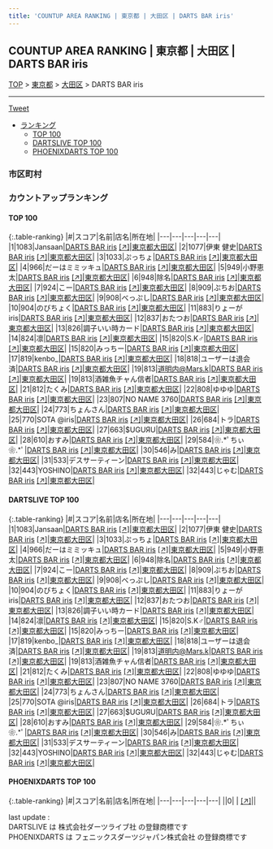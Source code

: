 ```yaml
---
title: 'COUNTUP AREA RANKING | 東京都 | 大田区 | DARTS BAR iris'
---
```

## COUNTUP AREA RANKING | 東京都 | 大田区 | DARTS BAR iris

[TOP](/darts/rank/) > [東京都](/darts/rank/東京都/) > [大田区](/darts/rank/東京都/大田区/) > DARTS BAR iris

___

<a href="https://twitter.com/share?ref_src=twsrc%5Etfw" data-text="COUNTUP AREA RANKING | 東京都大田区DARTS BAR iris" class="twitter-share-button" data-hashtags="DARTSLIVE,PHOENIXDARTS,darts,ダーツ" data-show-count="false">Tweet</a>

* [ランキング](#カウントアップランキング)
    * [TOP 100](#top-100)
    * [DARTSLIVE TOP 100](#dartslive-top-100)
    * [PHOENIXDARTS TOP 100](#phoenixdarts-top-100)

### 市区町村

<ul>

</ul>

### カウントアップランキング

#### TOP 100



{:.table-ranking}
|#|スコア|名前|店名|所在地|
|---|---|---|---|---|
|1|1083|<span class="rank-name-dl">Jansaan</span>|<a href="/darts/rank/shops/b54ce151c27b782a774c926eb736cb5a.html">DARTS BAR iris</a> <a href="https://search.dartslive.com/jp/shop/b54ce151c27b782a774c926eb736cb5a">[↗]</a>|<a href="/darts/rank/東京都/大田区">東京都大田区</a>|
|2|1077|<span class="rank-name-dl">伊東 健史</span>|<a href="/darts/rank/shops/b54ce151c27b782a774c926eb736cb5a.html">DARTS BAR iris</a> <a href="https://search.dartslive.com/jp/shop/b54ce151c27b782a774c926eb736cb5a">[↗]</a>|<a href="/darts/rank/東京都/大田区">東京都大田区</a>|
|3|1033|<span class="rank-name-dl">ぷっちょ</span>|<a href="/darts/rank/shops/b54ce151c27b782a774c926eb736cb5a.html">DARTS BAR iris</a> <a href="https://search.dartslive.com/jp/shop/b54ce151c27b782a774c926eb736cb5a">[↗]</a>|<a href="/darts/rank/東京都/大田区">東京都大田区</a>|
|4|966|<span class="rank-name-dl">だーはミミッキュ</span>|<a href="/darts/rank/shops/b54ce151c27b782a774c926eb736cb5a.html">DARTS BAR iris</a> <a href="https://search.dartslive.com/jp/shop/b54ce151c27b782a774c926eb736cb5a">[↗]</a>|<a href="/darts/rank/東京都/大田区">東京都大田区</a>|
|5|949|<span class="rank-name-dl">小野恵太</span>|<a href="/darts/rank/shops/b54ce151c27b782a774c926eb736cb5a.html">DARTS BAR iris</a> <a href="https://search.dartslive.com/jp/shop/b54ce151c27b782a774c926eb736cb5a">[↗]</a>|<a href="/darts/rank/東京都/大田区">東京都大田区</a>|
|6|948|<span class="rank-name-dl">除名</span>|<a href="/darts/rank/shops/b54ce151c27b782a774c926eb736cb5a.html">DARTS BAR iris</a> <a href="https://search.dartslive.com/jp/shop/b54ce151c27b782a774c926eb736cb5a">[↗]</a>|<a href="/darts/rank/東京都/大田区">東京都大田区</a>|
|7|924|<span class="rank-name-dl">こー</span>|<a href="/darts/rank/shops/b54ce151c27b782a774c926eb736cb5a.html">DARTS BAR iris</a> <a href="https://search.dartslive.com/jp/shop/b54ce151c27b782a774c926eb736cb5a">[↗]</a>|<a href="/darts/rank/東京都/大田区">東京都大田区</a>|
|8|909|<span class="rank-name-dl">ぷちお</span>|<a href="/darts/rank/shops/b54ce151c27b782a774c926eb736cb5a.html">DARTS BAR iris</a> <a href="https://search.dartslive.com/jp/shop/b54ce151c27b782a774c926eb736cb5a">[↗]</a>|<a href="/darts/rank/東京都/大田区">東京都大田区</a>|
|9|908|<span class="rank-name-dl">べっぷし</span>|<a href="/darts/rank/shops/b54ce151c27b782a774c926eb736cb5a.html">DARTS BAR iris</a> <a href="https://search.dartslive.com/jp/shop/b54ce151c27b782a774c926eb736cb5a">[↗]</a>|<a href="/darts/rank/東京都/大田区">東京都大田区</a>|
|10|904|<span class="rank-name-dl">のびちょく</span>|<a href="/darts/rank/shops/b54ce151c27b782a774c926eb736cb5a.html">DARTS BAR iris</a> <a href="https://search.dartslive.com/jp/shop/b54ce151c27b782a774c926eb736cb5a">[↗]</a>|<a href="/darts/rank/東京都/大田区">東京都大田区</a>|
|11|883|<span class="rank-name-dl">りょーが iris</span>|<a href="/darts/rank/shops/b54ce151c27b782a774c926eb736cb5a.html">DARTS BAR iris</a> <a href="https://search.dartslive.com/jp/shop/b54ce151c27b782a774c926eb736cb5a">[↗]</a>|<a href="/darts/rank/東京都/大田区">東京都大田区</a>|
|12|837|<span class="rank-name-dl">おたつお</span>|<a href="/darts/rank/shops/b54ce151c27b782a774c926eb736cb5a.html">DARTS BAR iris</a> <a href="https://search.dartslive.com/jp/shop/b54ce151c27b782a774c926eb736cb5a">[↗]</a>|<a href="/darts/rank/東京都/大田区">東京都大田区</a>|
|13|826|<span class="rank-name-dl">調子いい時カード</span>|<a href="/darts/rank/shops/b54ce151c27b782a774c926eb736cb5a.html">DARTS BAR iris</a> <a href="https://search.dartslive.com/jp/shop/b54ce151c27b782a774c926eb736cb5a">[↗]</a>|<a href="/darts/rank/東京都/大田区">東京都大田区</a>|
|14|824|<span class="rank-name-dl">凛</span>|<a href="/darts/rank/shops/b54ce151c27b782a774c926eb736cb5a.html">DARTS BAR iris</a> <a href="https://search.dartslive.com/jp/shop/b54ce151c27b782a774c926eb736cb5a">[↗]</a>|<a href="/darts/rank/東京都/大田区">東京都大田区</a>|
|15|820|<span class="rank-name-dl">S.K♂</span>|<a href="/darts/rank/shops/b54ce151c27b782a774c926eb736cb5a.html">DARTS BAR iris</a> <a href="https://search.dartslive.com/jp/shop/b54ce151c27b782a774c926eb736cb5a">[↗]</a>|<a href="/darts/rank/東京都/大田区">東京都大田区</a>|
|15|820|<span class="rank-name-dl">みっちー</span>|<a href="/darts/rank/shops/b54ce151c27b782a774c926eb736cb5a.html">DARTS BAR iris</a> <a href="https://search.dartslive.com/jp/shop/b54ce151c27b782a774c926eb736cb5a">[↗]</a>|<a href="/darts/rank/東京都/大田区">東京都大田区</a>|
|17|819|<span class="rank-name-dl">kenbo_</span>|<a href="/darts/rank/shops/b54ce151c27b782a774c926eb736cb5a.html">DARTS BAR iris</a> <a href="https://search.dartslive.com/jp/shop/b54ce151c27b782a774c926eb736cb5a">[↗]</a>|<a href="/darts/rank/東京都/大田区">東京都大田区</a>|
|18|818|<span class="rank-name-dl">ユーザーは退会済</span>|<a href="/darts/rank/shops/b54ce151c27b782a774c926eb736cb5a.html">DARTS BAR iris</a> <a href="https://search.dartslive.com/jp/shop/b54ce151c27b782a774c926eb736cb5a">[↗]</a>|<a href="/darts/rank/東京都/大田区">東京都大田区</a>|
|19|813|<span class="rank-name-dl">道明内@Mars.k</span>|<a href="/darts/rank/shops/b54ce151c27b782a774c926eb736cb5a.html">DARTS BAR iris</a> <a href="https://search.dartslive.com/jp/shop/b54ce151c27b782a774c926eb736cb5a">[↗]</a>|<a href="/darts/rank/東京都/大田区">東京都大田区</a>|
|19|813|<span class="rank-name-dl">酒雑魚チャん信者</span>|<a href="/darts/rank/shops/b54ce151c27b782a774c926eb736cb5a.html">DARTS BAR iris</a> <a href="https://search.dartslive.com/jp/shop/b54ce151c27b782a774c926eb736cb5a">[↗]</a>|<a href="/darts/rank/東京都/大田区">東京都大田区</a>|
|21|812|<span class="rank-name-dl">たくみ</span>|<a href="/darts/rank/shops/b54ce151c27b782a774c926eb736cb5a.html">DARTS BAR iris</a> <a href="https://search.dartslive.com/jp/shop/b54ce151c27b782a774c926eb736cb5a">[↗]</a>|<a href="/darts/rank/東京都/大田区">東京都大田区</a>|
|22|808|<span class="rank-name-dl">ゆゆゆ</span>|<a href="/darts/rank/shops/b54ce151c27b782a774c926eb736cb5a.html">DARTS BAR iris</a> <a href="https://search.dartslive.com/jp/shop/b54ce151c27b782a774c926eb736cb5a">[↗]</a>|<a href="/darts/rank/東京都/大田区">東京都大田区</a>|
|23|807|<span class="rank-name-dl">NO NAME 3760</span>|<a href="/darts/rank/shops/b54ce151c27b782a774c926eb736cb5a.html">DARTS BAR iris</a> <a href="https://search.dartslive.com/jp/shop/b54ce151c27b782a774c926eb736cb5a">[↗]</a>|<a href="/darts/rank/東京都/大田区">東京都大田区</a>|
|24|773|<span class="rank-name-dl">ちょんさん</span>|<a href="/darts/rank/shops/b54ce151c27b782a774c926eb736cb5a.html">DARTS BAR iris</a> <a href="https://search.dartslive.com/jp/shop/b54ce151c27b782a774c926eb736cb5a">[↗]</a>|<a href="/darts/rank/東京都/大田区">東京都大田区</a>|
|25|770|<span class="rank-name-dl">SOTA @iris</span>|<a href="/darts/rank/shops/b54ce151c27b782a774c926eb736cb5a.html">DARTS BAR iris</a> <a href="https://search.dartslive.com/jp/shop/b54ce151c27b782a774c926eb736cb5a">[↗]</a>|<a href="/darts/rank/東京都/大田区">東京都大田区</a>|
|26|684|<span class="rank-name-dl">トラ</span>|<a href="/darts/rank/shops/b54ce151c27b782a774c926eb736cb5a.html">DARTS BAR iris</a> <a href="https://search.dartslive.com/jp/shop/b54ce151c27b782a774c926eb736cb5a">[↗]</a>|<a href="/darts/rank/東京都/大田区">東京都大田区</a>|
|27|663|<span class="rank-name-dl">$UGUЯU</span>|<a href="/darts/rank/shops/b54ce151c27b782a774c926eb736cb5a.html">DARTS BAR iris</a> <a href="https://search.dartslive.com/jp/shop/b54ce151c27b782a774c926eb736cb5a">[↗]</a>|<a href="/darts/rank/東京都/大田区">東京都大田区</a>|
|28|610|<span class="rank-name-dl">おすみ</span>|<a href="/darts/rank/shops/b54ce151c27b782a774c926eb736cb5a.html">DARTS BAR iris</a> <a href="https://search.dartslive.com/jp/shop/b54ce151c27b782a774c926eb736cb5a">[↗]</a>|<a href="/darts/rank/東京都/大田区">東京都大田区</a>|
|29|584|<span class="rank-name-dl">❀.*ﾟちぃ❀.*ﾟ</span>|<a href="/darts/rank/shops/b54ce151c27b782a774c926eb736cb5a.html">DARTS BAR iris</a> <a href="https://search.dartslive.com/jp/shop/b54ce151c27b782a774c926eb736cb5a">[↗]</a>|<a href="/darts/rank/東京都/大田区">東京都大田区</a>|
|30|546|<span class="rank-name-dl">み</span>|<a href="/darts/rank/shops/b54ce151c27b782a774c926eb736cb5a.html">DARTS BAR iris</a> <a href="https://search.dartslive.com/jp/shop/b54ce151c27b782a774c926eb736cb5a">[↗]</a>|<a href="/darts/rank/東京都/大田区">東京都大田区</a>|
|31|533|<span class="rank-name-dl">デスサーティーン</span>|<a href="/darts/rank/shops/b54ce151c27b782a774c926eb736cb5a.html">DARTS BAR iris</a> <a href="https://search.dartslive.com/jp/shop/b54ce151c27b782a774c926eb736cb5a">[↗]</a>|<a href="/darts/rank/東京都/大田区">東京都大田区</a>|
|32|443|<span class="rank-name-dl">YOSHINO</span>|<a href="/darts/rank/shops/b54ce151c27b782a774c926eb736cb5a.html">DARTS BAR iris</a> <a href="https://search.dartslive.com/jp/shop/b54ce151c27b782a774c926eb736cb5a">[↗]</a>|<a href="/darts/rank/東京都/大田区">東京都大田区</a>|
|32|443|<span class="rank-name-dl">じゃむ</span>|<a href="/darts/rank/shops/b54ce151c27b782a774c926eb736cb5a.html">DARTS BAR iris</a> <a href="https://search.dartslive.com/jp/shop/b54ce151c27b782a774c926eb736cb5a">[↗]</a>|<a href="/darts/rank/東京都/大田区">東京都大田区</a>|


#### DARTSLIVE TOP 100



{:.table-ranking}
|#|スコア|名前|店名|所在地|
|---|---|---|---|---|
|1|1083|<span class="rank-name-dl">Jansaan</span>|<a href="/darts/rank/shops/b54ce151c27b782a774c926eb736cb5a.html">DARTS BAR iris</a> <a href="https://search.dartslive.com/jp/shop/b54ce151c27b782a774c926eb736cb5a">[↗]</a>|<a href="/darts/rank/東京都/大田区">東京都大田区</a>|
|2|1077|<span class="rank-name-dl">伊東 健史</span>|<a href="/darts/rank/shops/b54ce151c27b782a774c926eb736cb5a.html">DARTS BAR iris</a> <a href="https://search.dartslive.com/jp/shop/b54ce151c27b782a774c926eb736cb5a">[↗]</a>|<a href="/darts/rank/東京都/大田区">東京都大田区</a>|
|3|1033|<span class="rank-name-dl">ぷっちょ</span>|<a href="/darts/rank/shops/b54ce151c27b782a774c926eb736cb5a.html">DARTS BAR iris</a> <a href="https://search.dartslive.com/jp/shop/b54ce151c27b782a774c926eb736cb5a">[↗]</a>|<a href="/darts/rank/東京都/大田区">東京都大田区</a>|
|4|966|<span class="rank-name-dl">だーはミミッキュ</span>|<a href="/darts/rank/shops/b54ce151c27b782a774c926eb736cb5a.html">DARTS BAR iris</a> <a href="https://search.dartslive.com/jp/shop/b54ce151c27b782a774c926eb736cb5a">[↗]</a>|<a href="/darts/rank/東京都/大田区">東京都大田区</a>|
|5|949|<span class="rank-name-dl">小野恵太</span>|<a href="/darts/rank/shops/b54ce151c27b782a774c926eb736cb5a.html">DARTS BAR iris</a> <a href="https://search.dartslive.com/jp/shop/b54ce151c27b782a774c926eb736cb5a">[↗]</a>|<a href="/darts/rank/東京都/大田区">東京都大田区</a>|
|6|948|<span class="rank-name-dl">除名</span>|<a href="/darts/rank/shops/b54ce151c27b782a774c926eb736cb5a.html">DARTS BAR iris</a> <a href="https://search.dartslive.com/jp/shop/b54ce151c27b782a774c926eb736cb5a">[↗]</a>|<a href="/darts/rank/東京都/大田区">東京都大田区</a>|
|7|924|<span class="rank-name-dl">こー</span>|<a href="/darts/rank/shops/b54ce151c27b782a774c926eb736cb5a.html">DARTS BAR iris</a> <a href="https://search.dartslive.com/jp/shop/b54ce151c27b782a774c926eb736cb5a">[↗]</a>|<a href="/darts/rank/東京都/大田区">東京都大田区</a>|
|8|909|<span class="rank-name-dl">ぷちお</span>|<a href="/darts/rank/shops/b54ce151c27b782a774c926eb736cb5a.html">DARTS BAR iris</a> <a href="https://search.dartslive.com/jp/shop/b54ce151c27b782a774c926eb736cb5a">[↗]</a>|<a href="/darts/rank/東京都/大田区">東京都大田区</a>|
|9|908|<span class="rank-name-dl">べっぷし</span>|<a href="/darts/rank/shops/b54ce151c27b782a774c926eb736cb5a.html">DARTS BAR iris</a> <a href="https://search.dartslive.com/jp/shop/b54ce151c27b782a774c926eb736cb5a">[↗]</a>|<a href="/darts/rank/東京都/大田区">東京都大田区</a>|
|10|904|<span class="rank-name-dl">のびちょく</span>|<a href="/darts/rank/shops/b54ce151c27b782a774c926eb736cb5a.html">DARTS BAR iris</a> <a href="https://search.dartslive.com/jp/shop/b54ce151c27b782a774c926eb736cb5a">[↗]</a>|<a href="/darts/rank/東京都/大田区">東京都大田区</a>|
|11|883|<span class="rank-name-dl">りょーが iris</span>|<a href="/darts/rank/shops/b54ce151c27b782a774c926eb736cb5a.html">DARTS BAR iris</a> <a href="https://search.dartslive.com/jp/shop/b54ce151c27b782a774c926eb736cb5a">[↗]</a>|<a href="/darts/rank/東京都/大田区">東京都大田区</a>|
|12|837|<span class="rank-name-dl">おたつお</span>|<a href="/darts/rank/shops/b54ce151c27b782a774c926eb736cb5a.html">DARTS BAR iris</a> <a href="https://search.dartslive.com/jp/shop/b54ce151c27b782a774c926eb736cb5a">[↗]</a>|<a href="/darts/rank/東京都/大田区">東京都大田区</a>|
|13|826|<span class="rank-name-dl">調子いい時カード</span>|<a href="/darts/rank/shops/b54ce151c27b782a774c926eb736cb5a.html">DARTS BAR iris</a> <a href="https://search.dartslive.com/jp/shop/b54ce151c27b782a774c926eb736cb5a">[↗]</a>|<a href="/darts/rank/東京都/大田区">東京都大田区</a>|
|14|824|<span class="rank-name-dl">凛</span>|<a href="/darts/rank/shops/b54ce151c27b782a774c926eb736cb5a.html">DARTS BAR iris</a> <a href="https://search.dartslive.com/jp/shop/b54ce151c27b782a774c926eb736cb5a">[↗]</a>|<a href="/darts/rank/東京都/大田区">東京都大田区</a>|
|15|820|<span class="rank-name-dl">S.K♂</span>|<a href="/darts/rank/shops/b54ce151c27b782a774c926eb736cb5a.html">DARTS BAR iris</a> <a href="https://search.dartslive.com/jp/shop/b54ce151c27b782a774c926eb736cb5a">[↗]</a>|<a href="/darts/rank/東京都/大田区">東京都大田区</a>|
|15|820|<span class="rank-name-dl">みっちー</span>|<a href="/darts/rank/shops/b54ce151c27b782a774c926eb736cb5a.html">DARTS BAR iris</a> <a href="https://search.dartslive.com/jp/shop/b54ce151c27b782a774c926eb736cb5a">[↗]</a>|<a href="/darts/rank/東京都/大田区">東京都大田区</a>|
|17|819|<span class="rank-name-dl">kenbo_</span>|<a href="/darts/rank/shops/b54ce151c27b782a774c926eb736cb5a.html">DARTS BAR iris</a> <a href="https://search.dartslive.com/jp/shop/b54ce151c27b782a774c926eb736cb5a">[↗]</a>|<a href="/darts/rank/東京都/大田区">東京都大田区</a>|
|18|818|<span class="rank-name-dl">ユーザーは退会済</span>|<a href="/darts/rank/shops/b54ce151c27b782a774c926eb736cb5a.html">DARTS BAR iris</a> <a href="https://search.dartslive.com/jp/shop/b54ce151c27b782a774c926eb736cb5a">[↗]</a>|<a href="/darts/rank/東京都/大田区">東京都大田区</a>|
|19|813|<span class="rank-name-dl">道明内@Mars.k</span>|<a href="/darts/rank/shops/b54ce151c27b782a774c926eb736cb5a.html">DARTS BAR iris</a> <a href="https://search.dartslive.com/jp/shop/b54ce151c27b782a774c926eb736cb5a">[↗]</a>|<a href="/darts/rank/東京都/大田区">東京都大田区</a>|
|19|813|<span class="rank-name-dl">酒雑魚チャん信者</span>|<a href="/darts/rank/shops/b54ce151c27b782a774c926eb736cb5a.html">DARTS BAR iris</a> <a href="https://search.dartslive.com/jp/shop/b54ce151c27b782a774c926eb736cb5a">[↗]</a>|<a href="/darts/rank/東京都/大田区">東京都大田区</a>|
|21|812|<span class="rank-name-dl">たくみ</span>|<a href="/darts/rank/shops/b54ce151c27b782a774c926eb736cb5a.html">DARTS BAR iris</a> <a href="https://search.dartslive.com/jp/shop/b54ce151c27b782a774c926eb736cb5a">[↗]</a>|<a href="/darts/rank/東京都/大田区">東京都大田区</a>|
|22|808|<span class="rank-name-dl">ゆゆゆ</span>|<a href="/darts/rank/shops/b54ce151c27b782a774c926eb736cb5a.html">DARTS BAR iris</a> <a href="https://search.dartslive.com/jp/shop/b54ce151c27b782a774c926eb736cb5a">[↗]</a>|<a href="/darts/rank/東京都/大田区">東京都大田区</a>|
|23|807|<span class="rank-name-dl">NO NAME 3760</span>|<a href="/darts/rank/shops/b54ce151c27b782a774c926eb736cb5a.html">DARTS BAR iris</a> <a href="https://search.dartslive.com/jp/shop/b54ce151c27b782a774c926eb736cb5a">[↗]</a>|<a href="/darts/rank/東京都/大田区">東京都大田区</a>|
|24|773|<span class="rank-name-dl">ちょんさん</span>|<a href="/darts/rank/shops/b54ce151c27b782a774c926eb736cb5a.html">DARTS BAR iris</a> <a href="https://search.dartslive.com/jp/shop/b54ce151c27b782a774c926eb736cb5a">[↗]</a>|<a href="/darts/rank/東京都/大田区">東京都大田区</a>|
|25|770|<span class="rank-name-dl">SOTA @iris</span>|<a href="/darts/rank/shops/b54ce151c27b782a774c926eb736cb5a.html">DARTS BAR iris</a> <a href="https://search.dartslive.com/jp/shop/b54ce151c27b782a774c926eb736cb5a">[↗]</a>|<a href="/darts/rank/東京都/大田区">東京都大田区</a>|
|26|684|<span class="rank-name-dl">トラ</span>|<a href="/darts/rank/shops/b54ce151c27b782a774c926eb736cb5a.html">DARTS BAR iris</a> <a href="https://search.dartslive.com/jp/shop/b54ce151c27b782a774c926eb736cb5a">[↗]</a>|<a href="/darts/rank/東京都/大田区">東京都大田区</a>|
|27|663|<span class="rank-name-dl">$UGUЯU</span>|<a href="/darts/rank/shops/b54ce151c27b782a774c926eb736cb5a.html">DARTS BAR iris</a> <a href="https://search.dartslive.com/jp/shop/b54ce151c27b782a774c926eb736cb5a">[↗]</a>|<a href="/darts/rank/東京都/大田区">東京都大田区</a>|
|28|610|<span class="rank-name-dl">おすみ</span>|<a href="/darts/rank/shops/b54ce151c27b782a774c926eb736cb5a.html">DARTS BAR iris</a> <a href="https://search.dartslive.com/jp/shop/b54ce151c27b782a774c926eb736cb5a">[↗]</a>|<a href="/darts/rank/東京都/大田区">東京都大田区</a>|
|29|584|<span class="rank-name-dl">❀.*ﾟちぃ❀.*ﾟ</span>|<a href="/darts/rank/shops/b54ce151c27b782a774c926eb736cb5a.html">DARTS BAR iris</a> <a href="https://search.dartslive.com/jp/shop/b54ce151c27b782a774c926eb736cb5a">[↗]</a>|<a href="/darts/rank/東京都/大田区">東京都大田区</a>|
|30|546|<span class="rank-name-dl">み</span>|<a href="/darts/rank/shops/b54ce151c27b782a774c926eb736cb5a.html">DARTS BAR iris</a> <a href="https://search.dartslive.com/jp/shop/b54ce151c27b782a774c926eb736cb5a">[↗]</a>|<a href="/darts/rank/東京都/大田区">東京都大田区</a>|
|31|533|<span class="rank-name-dl">デスサーティーン</span>|<a href="/darts/rank/shops/b54ce151c27b782a774c926eb736cb5a.html">DARTS BAR iris</a> <a href="https://search.dartslive.com/jp/shop/b54ce151c27b782a774c926eb736cb5a">[↗]</a>|<a href="/darts/rank/東京都/大田区">東京都大田区</a>|
|32|443|<span class="rank-name-dl">YOSHINO</span>|<a href="/darts/rank/shops/b54ce151c27b782a774c926eb736cb5a.html">DARTS BAR iris</a> <a href="https://search.dartslive.com/jp/shop/b54ce151c27b782a774c926eb736cb5a">[↗]</a>|<a href="/darts/rank/東京都/大田区">東京都大田区</a>|
|32|443|<span class="rank-name-dl">じゃむ</span>|<a href="/darts/rank/shops/b54ce151c27b782a774c926eb736cb5a.html">DARTS BAR iris</a> <a href="https://search.dartslive.com/jp/shop/b54ce151c27b782a774c926eb736cb5a">[↗]</a>|<a href="/darts/rank/東京都/大田区">東京都大田区</a>|


#### PHOENIXDARTS TOP 100



{:.table-ranking}
|#|スコア|名前|店名|所在地|
|---|---|---|---|---|
||0|<span class="rank-name-dl"> </span>|<a href="/darts/rank/shops/.html"></a> <a href="">[↗]</a>|<a href="/darts/rank//"></a>|


<div class="footer border-top border-gray-light mt-5 pt-3 text-right text-gray">
    last update : <span style="font-weight: italic" id="foot_last_modified"></span><br />
    DARTSLIVE は 株式会社ダーツライブ社 の登録商標です<br />
    PHOENIXDARTS は フェニックスダーツジャパン株式会社 の登録商標です<br />
</div>

<script src="https://cdnjs.cloudflare.com/ajax/libs/jquery.tablesorter/2.31.3/js/jquery.tablesorter.min.js" integrity="sha512-qzgd5cYSZcosqpzpn7zF2ZId8f/8CHmFKZ8j7mU4OUXTNRd5g+ZHBPsgKEwoqxCtdQvExE5LprwwPAgoicguNg==" crossorigin="anonymous" referrerpolicy="no-referrer"></script>
<link rel="stylesheet" href="https://cdnjs.cloudflare.com/ajax/libs/jquery.tablesorter/2.31.3/css/theme.default.min.css" integrity="sha512-wghhOJkjQX0Lh3NSWvNKeZ0ZpNn+SPVXX1Qyc9OCaogADktxrBiBdKGDoqVUOyhStvMBmJQ8ZdMHiR3wuEq8+w==" crossorigin="anonymous" referrerpolicy="no-referrer" />
<script>
$(function() {
    $(".table-ranking").tablesorter({sortList:[[0, 0]]});
    $("#foot_last_modified").text(formatDate(new Date(document.lastModified), 'yyyy-MM-dd HH:mm:ss'));
});
</script>

<script async src="https://platform.twitter.com/widgets.js" charset="utf-8"></script>